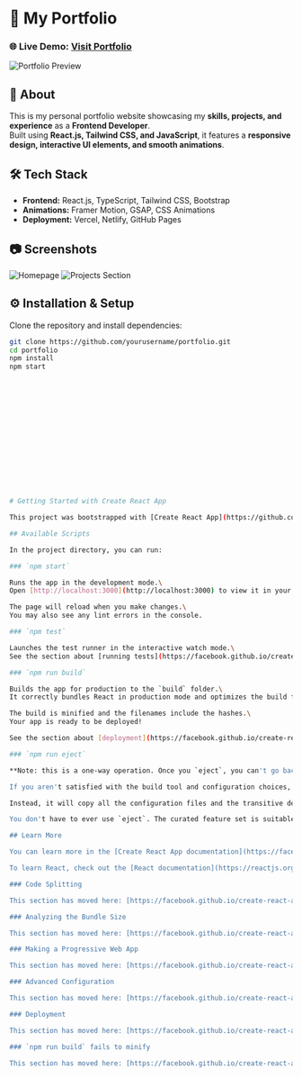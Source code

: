 
# 🚀 My Portfolio

### 🌐 Live Demo: [Visit Portfolio](https://yourportfolio.com)

![Portfolio Preview]([https://yourimageurl.com/homepage.png](https://drive.google.com/file/d/1cljQ9zY0rdv4O9kfwY8KjpV4MI8zwUfo/view?usp=drive_link))

## 📌 About  
This is my personal portfolio website showcasing my **skills, projects, and experience** as a **Frontend Developer**.  
Built using **React.js, Tailwind CSS, and JavaScript**, it features a **responsive design, interactive UI elements, and smooth animations**.

## 🛠️ Tech Stack  
- **Frontend:** React.js, TypeScript, Tailwind CSS, Bootstrap  
- **Animations:** Framer Motion, GSAP, CSS Animations  
- **Deployment:** Vercel, Netlify, GitHub Pages  

## 📷 Screenshots  
![Homepage]([https://yourimageurl.com/homepage.png](https://drive.google.com/file/d/1cljQ9zY0rdv4O9kfwY8KjpV4MI8zwUfo/view?usp=drive_link))  
![Projects Section]([https://yourimageurl.com/projects.png](https://drive.google.com/file/d/1DWQbLgCVLv51JtaqFcem1IfO7zgAM6v8/view?usp=drive_link))

## ⚙️ Installation & Setup  
Clone the repository and install dependencies:  

```bash
git clone https://github.com/yourusername/portfolio.git
cd portfolio
npm install
npm start
















# Getting Started with Create React App

This project was bootstrapped with [Create React App](https://github.com/facebook/create-react-app).

## Available Scripts

In the project directory, you can run:

### `npm start`

Runs the app in the development mode.\
Open [http://localhost:3000](http://localhost:3000) to view it in your browser.

The page will reload when you make changes.\
You may also see any lint errors in the console.

### `npm test`

Launches the test runner in the interactive watch mode.\
See the section about [running tests](https://facebook.github.io/create-react-app/docs/running-tests) for more information.

### `npm run build`

Builds the app for production to the `build` folder.\
It correctly bundles React in production mode and optimizes the build for the best performance.

The build is minified and the filenames include the hashes.\
Your app is ready to be deployed!

See the section about [deployment](https://facebook.github.io/create-react-app/docs/deployment) for more information.

### `npm run eject`

**Note: this is a one-way operation. Once you `eject`, you can't go back!**

If you aren't satisfied with the build tool and configuration choices, you can `eject` at any time. This command will remove the single build dependency from your project.

Instead, it will copy all the configuration files and the transitive dependencies (webpack, Babel, ESLint, etc) right into your project so you have full control over them. All of the commands except `eject` will still work, but they will point to the copied scripts so you can tweak them. At this point you're on your own.

You don't have to ever use `eject`. The curated feature set is suitable for small and middle deployments, and you shouldn't feel obligated to use this feature. However we understand that this tool wouldn't be useful if you couldn't customize it when you are ready for it.

## Learn More

You can learn more in the [Create React App documentation](https://facebook.github.io/create-react-app/docs/getting-started).

To learn React, check out the [React documentation](https://reactjs.org/).

### Code Splitting

This section has moved here: [https://facebook.github.io/create-react-app/docs/code-splitting](https://facebook.github.io/create-react-app/docs/code-splitting)

### Analyzing the Bundle Size

This section has moved here: [https://facebook.github.io/create-react-app/docs/analyzing-the-bundle-size](https://facebook.github.io/create-react-app/docs/analyzing-the-bundle-size)

### Making a Progressive Web App

This section has moved here: [https://facebook.github.io/create-react-app/docs/making-a-progressive-web-app](https://facebook.github.io/create-react-app/docs/making-a-progressive-web-app)

### Advanced Configuration

This section has moved here: [https://facebook.github.io/create-react-app/docs/advanced-configuration](https://facebook.github.io/create-react-app/docs/advanced-configuration)

### Deployment

This section has moved here: [https://facebook.github.io/create-react-app/docs/deployment](https://facebook.github.io/create-react-app/docs/deployment)

### `npm run build` fails to minify

This section has moved here: [https://facebook.github.io/create-react-app/docs/troubleshooting#npm-run-build-fails-to-minify](https://facebook.github.io/create-react-app/docs/troubleshooting#npm-run-build-fails-to-minify)
